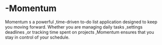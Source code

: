 # -Momentum
Momentum s a powerful ,time-driven to-do list application designed to keep you moving forward. Whether you are managing daily tasks ,settings deadlines ,or tracking time spent on projects ,Momentum ensures that you stay in control of your schedule.
